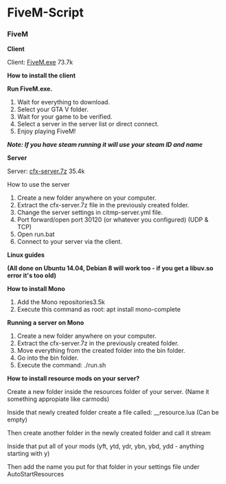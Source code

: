 # FiveM-Script
### **FiveM**

**Client**

Client: [FiveM.exe](http://updater.fivereborn.com/client/FiveM.exe) 73.7k

**How to install the client**

**Run FiveM.exe.**
1. Wait for everything to download.
2. Select your GTA V folder.
3. Wait for your game to be verified.
4. Select a server in the server list or direct connect.
5. Enjoy playing FiveM!

___**Note: If you have steam running it will use your steam ID and name**___

**Server**

Server: [cfx-server.7z](http://updater.fivereborn.com/client/cfx-server.7z) 35.4k

How to use the server
1. Create a new folder anywhere on your computer.
2. Extract the cfx-server.7z file in the previously created folder.
3. Change the server settings in citmp-server.yml file.
4. Port forward/open port 30120 (or whatever you configured) (UDP & TCP)
5. Open run.bat
6. Connect to your server via the client.

**Linux guides**

__**(All done on Ubuntu 14.04, Debian 8 will work too - if you get a libuv.so error it's too old)**__

**How to install Mono**
1. Add the Mono repositories3.5k
2. Execute this command as root: apt install mono-complete

**Running a server on Mono**
1. Create a new folder anywhere on your computer.
2. Extract the cfx-server.7z in the previously created folder.
3. Move everything from the created folder into the bin folder.
4. Go into the bin folder.
5. Execute the command: ./run.sh

__**How to install resource mods on your server?**__

Create a new folder inside the resources folder of your server. (Name it something appropiate like carmods)

Inside that newly created folder create a file called: __resource.lua (Can be empty)

Then create another folder in the newly created folder and call it stream

Inside that put all of your mods (yft, ytd, ydr, ybn, ybd, ydd - anything starting with y)

Then add the name you put for that folder in your settings file under AutoStartResources
